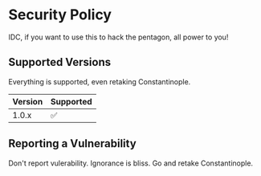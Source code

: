 # Security Policy
IDC, if you want to use this to hack the pentagon, all power to you! 

## Supported Versions

Everything is supported, even retaking Constantinople.

| Version | Supported          |
| ------- | ------------------ |
| 1.0.x   | :white_check_mark: |

## Reporting a Vulnerability

Don't report vulerability. Ignorance is bliss.
Go and retake Constantinople.
